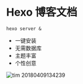 # Hexo 博客文档

```
hexo server &
```

- 一键安装
- 无需数据库
- 主题丰富
- 个性创意

![tim 20180409134239](https://user-images.githubusercontent.com/4921878/38481166-f8245df0-3bfb-11e8-8767-ea5d6c662553.png)

